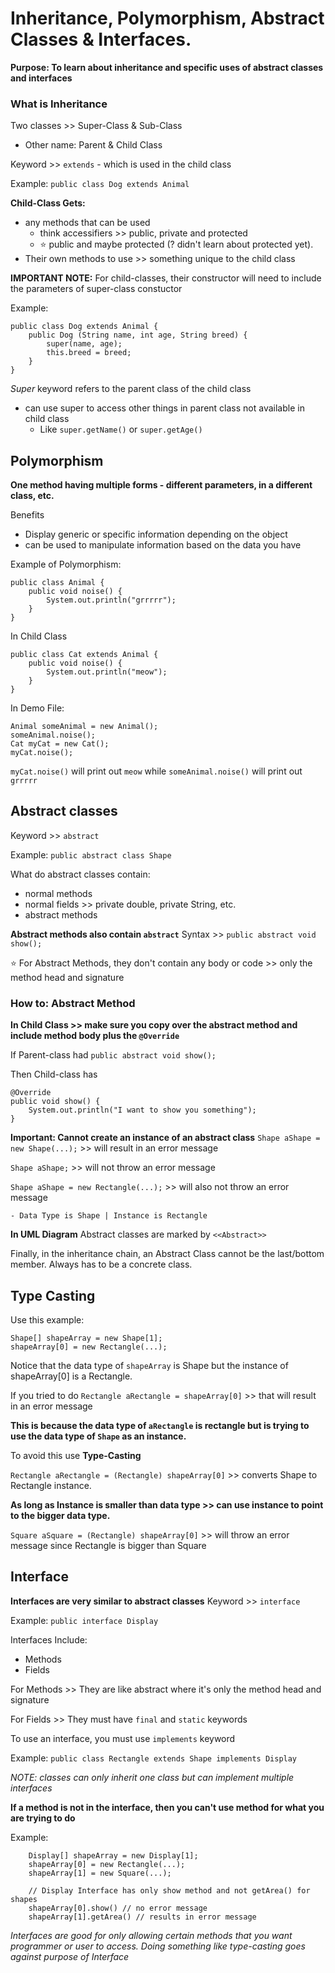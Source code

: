 # Inheritance, Polymorphism, Abstract Classes & Interfaces. 
__Purpose: To learn about inheritance and specific uses of abstract classes and interfaces__

### What is Inheritance 
Two classes >> Super-Class & Sub-Class
* Other name: Parent & Child Class

Keyword >> `extends` - which is used in the child class 

Example: 
`public class Dog extends Animal`

**Child-Class Gets:**
 - any methods that can be used
    - think accessifiers >> public, private and protected 
    - :star: public and maybe protected (? didn't learn about protected yet). 
 - Their own methods to use >> something unique to the child class 

**IMPORTANT NOTE:** For child-classes, their constructor will need to include the parameters of super-class constuctor 

Example: 
```
public class Dog extends Animal {
    public Dog (String name, int age, String breed) {
        super(name, age); 
        this.breed = breed; 
    }
}
```
*Super* keyword refers to the parent class of the child class 
 - can use super to access other things in parent class not available in child class
    - Like `super.getName()` or `super.getAge()`

## Polymorphism
**One method having multiple forms - different parameters, in a different class, etc.**

Benefits
 - Display generic or specific information depending on the object 
 - can be used to manipulate information based on the data you have 

Example of Polymorphism: 
```
public class Animal {
    public void noise() {
        System.out.println("grrrrr"); 
    }
}
```
In Child Class
```
public class Cat extends Animal {
    public void noise() {
        System.out.println("meow"); 
    }
}
```

In Demo File: 

```
Animal someAnimal = new Animal(); 
someAnimal.noise(); 
Cat myCat = new Cat(); 
myCat.noise(); 
```
`myCat.noise()` will print out `meow` while `someAnimal.noise()` will print out `grrrrr`


## Abstract classes 
Keyword >> `abstract` 

Example: `public abstract class Shape`

What do abstract classes contain: 
 - normal methods 
 - normal fields >> private double, private String, etc. 
 - abstract methods 

**Abstract methods also contain `abstract`**
Syntax >> `public abstract void show();`

:star: For Abstract Methods, they don't contain any body or code >> only the method head and signature 

### How to: Abstract Method 

__In Child Class >> make sure you copy over the abstract method and include method body plus the `@Override`__

If Parent-class had `public abstract void show();`

Then Child-class has 
```
@Override
public void show() {
    System.out.println("I want to show you something"); 
}
```

**Important: Cannot create an instance of an abstract class**
`Shape aShape = new Shape(...);` >> will result in an error message 

`Shape aShape;` >> will not throw an error message 

`Shape aShape = new Rectangle(...);` >> will also not throw an error message 
    
    - Data Type is Shape | Instance is Rectangle

**In UML Diagram** Abstract classes are marked by `<<Abstract>>`

Finally, in the inheritance chain, an Abstract Class cannot be the last/bottom member. Always has to be a concrete class. 

## Type Casting
Use this example: 
```
Shape[] shapeArray = new Shape[1]; 
shapeArray[0] = new Rectangle(...); 
```

Notice that the data type of `shapeArray` is Shape but the instance of shapeArray[0] is a Rectangle. 

If you tried to do `Rectangle aRectangle = shapeArray[0]` >> that will result in an error message 

**This is because the data type of `aRectangle` is rectangle but is trying to use the data type of `Shape` as an instance.**

To avoid this use __Type-Casting__

`Rectangle aRectangle = (Rectangle) shapeArray[0]` >> converts Shape to Rectangle instance.  

**As long as Instance is smaller than data type >> can use instance to point to the bigger data type.**

`Square aSquare = (Rectangle) shapeArray[0]` >> will throw an error message since Rectangle is bigger than Square

## Interface

**Interfaces are very similar to abstract classes**
Keyword >> `interface`

Example: `public interface Display`

Interfaces Include: 
- Methods 
- Fields 

For Methods >> They are like abstract where it's only the method head and signature

For Fields >> They must have `final` and `static` keywords

To use an interface, you must use `implements` keyword

Example: `public class Rectangle extends Shape implements Display`

*NOTE: classes can only inherit one class but can implement multiple interfaces*

**If a method is not in the interface, then you can't use method for what you are trying to do**

Example: 
```
    Display[] shapeArray = new Display[1]; 
    shapeArray[0] = new Rectangle(...); 
    shapeArray[1] = new Square(...); 
    
    // Display Interface has only show method and not getArea() for shapes
    shapeArray[0].show() // no error message 
    shapeArray[1].getArea() // results in error message
```

*Interfaces are good for only allowing certain methods that you want programmer or user to access.*
*Doing something like type-casting goes against purpose of Interface*


